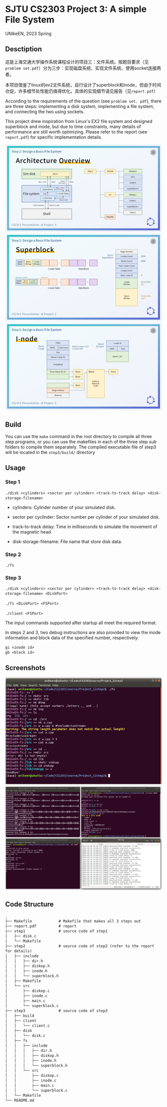 # SJTU CS2303 Project 3: A simple File System

UNIkeEN, 2023 Spring

## Desctiption

这是上海交通大学操作系统课程设计的项目三：文件系统。按题目要求（见`problem set.pdf`）分为三步：实现磁盘系统、实现文件系统、使用socket连接两者。

本项目借鉴了linux的ex2文件系统，自行设计了superblock和inode，但由于时间仓促，许多细节处性能仍值得优化。具体的实现细节请见报告（见`report.pdf`）

According to the requirements of the question (see `problem set. pdf`), there are three steps: implementing a disk system, implementing a file system, and connecting the two using sockets. 

This project drew inspiration from Linux's EX2 file system and designed superblock and inode, but due to time constraints, many details of performance are still worth optimizing. Please refer to the report (see `report.pdf`) for specific implementation details.

<img src="figs/pre/arch.JPG" style="zoom: 67%;" /> 

<img src="figs/pre/spb.JPG" alt="spb" style="zoom:67%;" /> 

<img src="figs/pre/inode.JPG" alt="inode" style="zoom:67%;" /> 

## Build

You can use the `make` command in the root directory to compile all three step programs, or you can use the makefiles in each of the three step sub folders to compile them separately.
The compiled executable file of step3 will be located in the `step3/build/` directory

## Usage

### Step 1

```shell
./disk <cylinders> <sector per cylinder> <track-to-track delay> <disk-storage-filename>
```

* cylinders: Cylinder number of your simulated disk.

* sector per cyclinder: Sector number per cylinder of your simulated disk.

* track-to-track delay: Time in milliseconds to simulate the movement of the magnetic head

* disk-storage-filename: File name that store disk data.

### Step 2

```shell
./fs
```

### Step 3

```shell
./disk <cylinders> <sector per cylinder> <track-to-track delay> <disk-storage-filename> <DiskPort>

./fs <DiskPort> <FSPort>

./client <FSPort>
```

The input commands supported after startup all meet the required format. 

In steps 2 and 3, two debug instructions are also provided to view the inode information and block data of the specified number, respectively:

```shell
gi <inode id>
gb <block id>
```

## Screenshots

<img src="figs/pre/step2shot1.png" alt="s2" style="zoom:67%;" /> 

<img src="figs/pre/step3shot1.png" alt="s3" style="zoom:67%;" /> 

## Code Structure
```
.
├── Makefile            # Makefile that makes all 3 steps out
├── report.pdf          # report
├── step1               # source code of step1
│   ├── disk.c
│   └── Makefile
├── step2               # source code of step2 (refer to the report for details)
│   ├── include
│   │   ├── dir.h
│   │   ├── diskop.h
│   │   ├── inode.h
│   │   └── superblock.h
│   ├── Makefile
│   └── src
│       ├── diskop.c
│       ├── inode.c
│       ├── main.c
│       └── superblock.c
├── step3               # source code of step3
│   ├── build
│   ├── client
│   │   └── client.c
│   ├── disk
│   │   └── disk.c
│   ├── fs
│   │   ├── include
│   │   │   ├── dir.h
│   │   │   ├── diskop.h
│   │   │   ├── inode.h
│   │   │   └── superblock.h
│   │   └── src
│   │       ├── diskop.c
│   │       ├── inode.c
│   │       ├── main.c
│   │       └── superblock.c
│   └── Makefile
└── README.md
```

